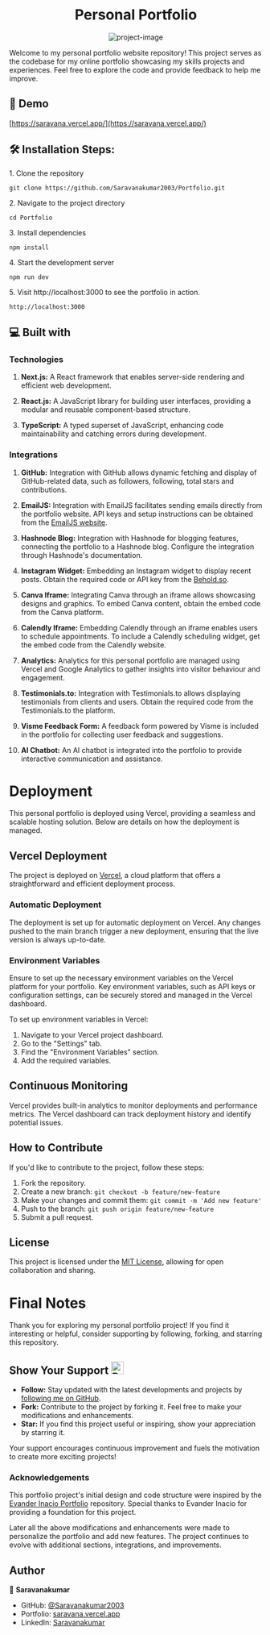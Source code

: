 
<h1 align="center" id="title">Personal Portfolio</h1>

<p align="center"><img src="https://socialify.git.ci/Saravanakumar2003/Portfolio/image?description=1&amp;font=Inter&amp;forks=1&amp;issues=1&amp;language=1&amp;name=1&amp;owner=1&amp;pattern=Solid&amp;pulls=1&amp;stargazers=1&amp;theme=Auto" alt="project-image"></p>

<p id="description">Welcome to my personal portfolio website repository! This project serves as the codebase for my online portfolio showcasing my skills projects and experiences. Feel free to explore the code and provide feedback to help me improve.</p>

<h2>🚀 Demo</h2>

[https://saravana.vercel.app/](https://saravana.vercel.app/)

<h2>🛠️ Installation Steps:</h2>

<p>1. Clone the repository</p>

```
git clone https://github.com/Saravanakumar2003/Portfolio.git
```

<p>2. Navigate to the project directory</p>

```
cd Portfolio
```

<p>3. Install dependencies</p>

```
npm install
```

<p>4. Start the development server</p>

```
npm run dev
```

<p>5. Visit http://localhost:3000 to see the portfolio in action.</p>

```
http://localhost:3000
```

  
  
<h2>💻 Built with</h2>

### Technologies

1. **Next.js:** A React framework that enables server-side rendering and efficient web development.

2. **React.js:** A JavaScript library for building user interfaces, providing a modular and reusable component-based structure.

3. **TypeScript:** A typed superset of JavaScript, enhancing code maintainability and catching errors during development.

### Integrations

1. **GitHub:** Integration with GitHub allows dynamic fetching and display of GitHub-related data, such as followers, following, total stars and contributions.

2. **EmailJS:** Integration with EmailJS facilitates sending emails directly from the portfolio website. API keys and setup instructions can be obtained from the [EmailJS website](https://www.emailjs.com/).

3. **Hashnode Blog:** Integration with Hashnode for blogging features, connecting the portfolio to a Hashnode blog. Configure the integration through Hashnode's documentation.

4. **Instagram Widget:** Embedding an Instagram widget to display recent posts. Obtain the required code or API key from the [Behold.so](https://app.behold.so/).

5.  **Canva Iframe:** Integrating Canva through an iframe allows showcasing designs and graphics. To embed Canva content, obtain the embed code from the Canva platform.

6. **Calendly Iframe:** Embedding Calendly through an iframe enables users to schedule appointments. To include a Calendly scheduling widget, get the embed code from the Calendly website.

7. **Analytics:** Analytics for this personal portfolio are managed using Vercel and Google Analytics to gather insights into visitor behaviour and engagement. 

8. **Testimonials.to:** Integration with Testimonials.to allows displaying testimonials from clients and users. Obtain the required code from the Testimonials.to the platform.

9. **Visme Feedback Form:** A feedback form powered by Visme is included in the portfolio for collecting user feedback and suggestions.

10.  **AI Chatbot:** An AI chatbot is integrated into the portfolio to provide interactive communication and assistance. 

# Deployment

This personal portfolio is deployed using Vercel, providing a seamless and scalable hosting solution. Below are details on how the deployment is managed.

## Vercel Deployment

The project is deployed on [Vercel](https://vercel.com/), a cloud platform that offers a straightforward and efficient deployment process.

### Automatic Deployment

The deployment is set up for automatic deployment on Vercel. Any changes pushed to the main branch trigger a new deployment, ensuring that the live version is always up-to-date.

### Environment Variables

Ensure to set up the necessary environment variables on the Vercel platform for your portfolio. Key environment variables, such as API keys or configuration settings, can be securely stored and managed in the Vercel dashboard.

To set up environment variables in Vercel:

1. Navigate to your Vercel project dashboard.
2. Go to the "Settings" tab.
3. Find the "Environment Variables" section.
4. Add the required variables.

## Continuous Monitoring

Vercel provides built-in analytics to monitor deployments and performance metrics. The Vercel dashboard can track deployment history and identify potential issues.


## How to Contribute

If you'd like to contribute to the project, follow these steps:

1. Fork the repository.
2. Create a new branch: ```git checkout -b feature/new-feature```
3. Make your changes and commit them: ```git commit -m 'Add new feature'```
4. Push to the branch: ```git push origin feature/new-feature```
5. Submit a pull request.

## License

This project is licensed under the [MIT License](LICENSE), allowing for open collaboration and sharing.

# Final Notes

Thank you for exploring my personal portfolio project! If you find it interesting or helpful, consider supporting by following, forking, and starring this repository.

## Show Your Support <img src="https://raw.githubusercontent.com/Tarikul-Islam-Anik/Animated-Fluent-Emojis/master/Emojis/Smilies/Beating%20Heart.png" alt="Beating Heart" width="25" height="25" />

- **Follow:** Stay updated with the latest developments and projects by [following me on GitHub](https://github.com/Saravanakumar2003).
- **Fork:** Contribute to the project by forking it. Feel free to make your modifications and enhancements.
- **Star:** If you find this project useful or inspiring, show your appreciation by starring it.

Your support encourages continuous improvement and fuels the motivation to create more exciting projects!

### Acknowledgements

This portfolio project's initial design and code structure were inspired by the [Evander Inacio Portfolio](https://github.com/EvanderInacio/Portfolio) repository. Special thanks to Evander Inacio for providing a foundation for this project.

Later all the above modifications and enhancements were made to personalize the portfolio and add new features. The project continues to evolve with additional sections, integrations, and improvements.

## Author

👤 **Saravanakumar**

- GitHub: [@Saravanakumar2003](https://github.com/Saravanakumar2003)
- Portfolio: [saravana.vercel.app](https://saravana.vercel.app)
- LinkedIn: [Saravanakumar](https://www.linkedin.com/in/saravanakumar2003/)
